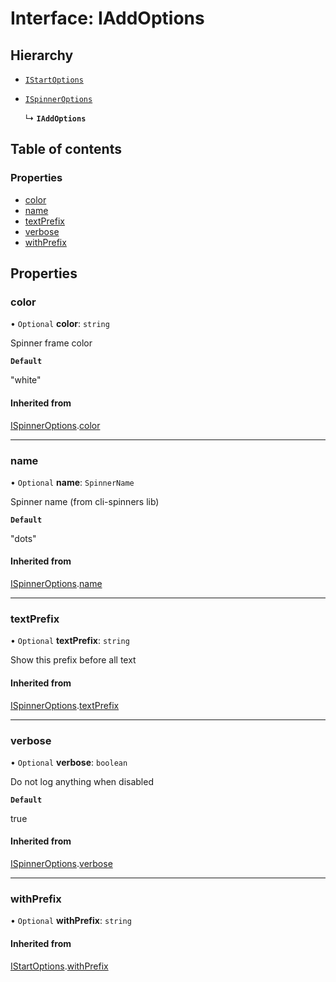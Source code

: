 # Interface: IAddOptions

## Hierarchy

- [`IStartOptions`](IStartOptions.md)

- [`ISpinnerOptions`](ISpinnerOptions.md)

  ↳ **`IAddOptions`**

## Table of contents

### Properties

- [color](IAddOptions.md#color)
- [name](IAddOptions.md#name)
- [textPrefix](IAddOptions.md#textprefix)
- [verbose](IAddOptions.md#verbose)
- [withPrefix](IAddOptions.md#withprefix)

## Properties

### color

• `Optional` **color**: `string`

Spinner frame color

**`Default`**

"white"

#### Inherited from

[ISpinnerOptions](ISpinnerOptions.md).[color](ISpinnerOptions.md#color)

___

### name

• `Optional` **name**: `SpinnerName`

Spinner name (from cli-spinners lib)

**`Default`**

"dots"

#### Inherited from

[ISpinnerOptions](ISpinnerOptions.md).[name](ISpinnerOptions.md#name)

___

### textPrefix

• `Optional` **textPrefix**: `string`

Show this prefix before all text

#### Inherited from

[ISpinnerOptions](ISpinnerOptions.md).[textPrefix](ISpinnerOptions.md#textprefix)

___

### verbose

• `Optional` **verbose**: `boolean`

Do not log anything when disabled

**`Default`**

true

#### Inherited from

[ISpinnerOptions](ISpinnerOptions.md).[verbose](ISpinnerOptions.md#verbose)

___

### withPrefix

• `Optional` **withPrefix**: `string`

#### Inherited from

[IStartOptions](IStartOptions.md).[withPrefix](IStartOptions.md#withprefix)
